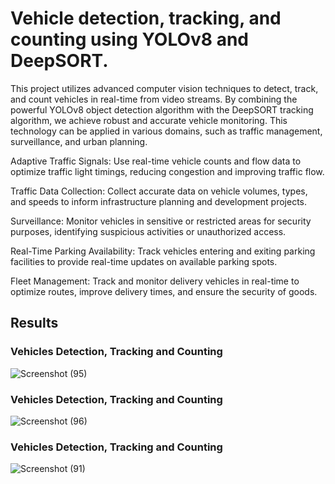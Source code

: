 
# Vehicle detection, tracking, and counting using YOLOv8 and DeepSORT.

This project utilizes advanced computer vision techniques to detect, track, and count vehicles in real-time from video streams. By combining the powerful YOLOv8 object detection algorithm with the DeepSORT tracking algorithm, we achieve robust and accurate vehicle monitoring. This technology can be applied in various domains, such as traffic management, surveillance, and urban planning. 

Adaptive Traffic Signals: Use real-time vehicle counts and flow data to optimize traffic light timings, reducing congestion and improving traffic flow.

Traffic Data Collection: Collect accurate data on vehicle volumes, types, and speeds to inform infrastructure planning and development projects.

Surveillance: Monitor vehicles in sensitive or restricted areas for security purposes, identifying suspicious activities or unauthorized access.

Real-Time Parking Availability: Track vehicles entering and exiting parking facilities to provide real-time updates on available parking spots.

Fleet Management: Track and monitor delivery vehicles in real-time to optimize routes, improve delivery times, and ensure the security of goods.





## Results

### Vehicles Detection, Tracking and Counting

![Screenshot (95)](https://github.com/user-attachments/assets/87de750d-a366-4600-8afb-d3bcae2aadd0)

### Vehicles Detection, Tracking and Counting
![Screenshot (96)](https://github.com/user-attachments/assets/8e5f3cdc-445a-44c3-8e5e-2fb6fbf4e141)


### Vehicles Detection, Tracking and Counting


![Screenshot (91)](https://github.com/user-attachments/assets/c390a9eb-4980-4a62-b77d-d174e281df2f)


